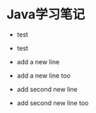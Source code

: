 # Java学习笔记
- test
- test
- add a new line
- add a new line too

- add second new line




- add second new line too

